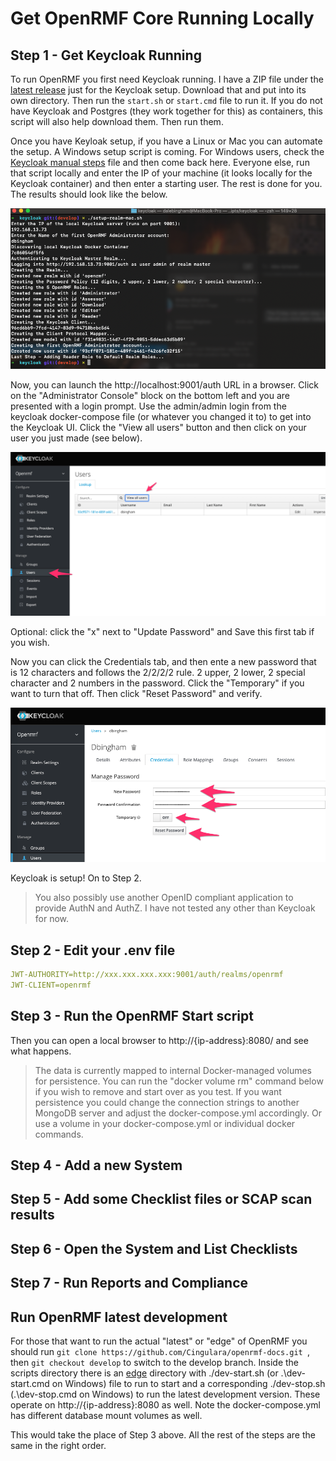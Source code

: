# Get OpenRMF Core Running Locally


## Step 1 - Get Keycloak Running
To run OpenRMF you first need Keycloak running. I have a ZIP file under the [latest release](https://github.com/Cingulara/openrmf-docs/releases) just for the Keycloak setup. Download that and put into its own directory. Then run the `start.sh` or `start.cmd` file to run it. If you do not have Keycloak and Postgres (they work together for this) as containers, this script will also help download them. Then run them. 

Once you have Keyloak setup, if you have a Linux or Mac you can automate the setup. A Windows setup script is coming. For Windows users, check the [Keycloak manual steps](keycloak.md) file and then come back here. Everyone else, run that script locally and enter the IP of your machine (it looks locally for the Keycloak container) and then enter a starting user. The rest is done for you. The results should look like the below. 

![Keycloak Setup Script](./img/keycloak/setup-script.png?raw=true)

Now, you can launch the http://localhost:9001/auth URL in a browser. Click on the "Administrator Console" block on the bottom left and you are presented with a login prompt. Use the admin/admin login from the keycloak docker-compose file (or whatever you changed it to) to get into the Keycloak UI. Click the "View all users" button and then click on your user you just made (see below).

![Keycloak User Setup](./img/keycloak/keycloak-setup-users.png?raw=true)

Optional: click the "x" next to "Update Password" and Save this first tab if you wish.

Now you can click the Credentials tab, and then ente a new password that is 12 characters and follows the 2/2/2/2 rule. 2 upper, 2 lower, 2 special character and 2 numbers in the password. Click the "Temporary" if you want to turn that off. Then click "Reset Password" and verify.

![Keycloak User Setup](./img/keycloak/user-credentials.png?raw=true)

Keycloak is setup! On to Step 2.

> You also possibly use another OpenID compliant application to provide AuthN and AuthZ. I have not tested any other than Keycloak for now. 

## Step 2 - Edit your .env file


```yaml
JWT-AUTHORITY=http://xxx.xxx.xxx.xxx:9001/auth/realms/openrmf
JWT-CLIENT=openrmf
```

## Step 3 - Run the OpenRMF Start script

Then you can open a local browser to http://{ip-address}:8080/ and see what happens.

> The data is currently mapped to internal Docker-managed volumes for persistence. You can run the "docker volume rm" command below if you wish to remove and start over as you test.  If you want persistence you could change the connection strings to another MongoDB server and adjust the docker-compose.yml accordingly. Or use a volume in your docker-compose.yml or individual docker commands. 

## Step 4 - Add a new System 



## Step 5 - Add some Checklist files or SCAP scan results



## Step 6 - Open the System and List Checklists


## Step 7 - Run Reports and Compliance




## Run OpenRMF latest development
For those that want to run the actual "latest" or "edge" of OpenRMF you should run `git clone https://github.com/Cingulara/openrmf-docs.git `, then `git checkout develop` to switch to the develop branch. Inside the scripts directory there is an [edge](scripts/edge/) directory with ./dev-start.sh (or .\dev-start.cmd on Windows) file to run to start and a corresponding ./dev-stop.sh (.\dev-stop.cmd on Windows) to run the latest development version. These operate on http://{ip-address}:8080 as well. Note the docker-compose.yml has different database mount volumes as well. 

This would take the place of Step 3 above. All the rest of the steps are the same in the right order. 